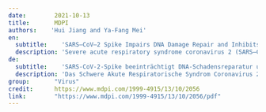 ```yaml
---
date:        2021-10-13
title:       MDPI
authors:    'Hui Jiang and Ya-Fang Mei'
en:
  subtitle:    'SARS–CoV–2 Spike Impairs DNA Damage Repair and Inhibits V(D)J Recombination In Vitro'
  description: 'Severe acute respiratory syndrome coronavirus 2 (SARS–CoV–2) has led to the coronavirus disease 2019 (COVID–19) pandemic, severely affecting public health and the global economy. Adaptive immunity plays a crucial role in fighting against SARS–CoV–2 infection and directly influences the clinical outcomes of patients. Clinical studies have indicated that patients with severe COVID–19 exhibit delayed and weak adaptive immune responses; however, the mechanism by which SARS–CoV–2 impedes adaptive immunity remains unclear. Here, by using an in vitro cell line, we report that the SARS–CoV–2 spike protein significantly inhibits DNA damage repair, which is required for effective V(D)J recombination in adaptive immunity. Mechanistically, we found that the spike protein localizes in the nucleus and inhibits DNA damage repair by impeding key DNA repair protein BRCA1 and 53BP1 recruitment to the damage site. Our findings reveal a potential molecular mechanism by which the spike protein might impede adaptive immunity and underscore the potential side effects of full-length spike-based vaccines.'
de: 
  subtitle:    'SARS-CoV-2-Spike beeinträchtigt DNA-Schadensreparatur und hemmt V(D)J-Rekombination in vitro'
  description: 'Das Schwere Akute Respiratorische Syndrom Coronavirus 2 (SARS-CoV-2) hat zur Pandemie der Coronavirus-Krankheit 2019 (COVID-19) geführt und die öffentliche Gesundheit und die Weltwirtschaft schwer beeinträchtigt. Die adaptive Immunität spielt eine entscheidende Rolle bei der Bekämpfung der SARS-CoV-2-Infektion und beeinflusst direkt die klinischen Ergebnisse der Patienten. Klinische Studien haben gezeigt, dass Patienten mit schweren COVID-19-Infektionen eine verzögerte und schwache adaptive Immunantwort zeigen. Der Mechanismus, durch den SARS-CoV-2 die adaptive Immunität behindert, ist jedoch noch unklar. Mit Hilfe einer In-vitro-Zelllinie berichten wir, dass das SARS-CoV-2-Spike-Protein die DNA-Schadensreparatur, die für eine wirksame V(D)J-Rekombination in der adaptiven Immunität erforderlich ist, erheblich hemmt. Mechanistisch gesehen haben wir herausgefunden, dass das Spike-Protein im Zellkern lokalisiert ist und die DNA-Schadensreparatur hemmt, indem es die Rekrutierung der wichtigen DNA-Reparaturproteine BRCA1 und 53BP1 an der Schadensstelle behindert. Unsere Ergebnisse zeigen einen potenziellen molekularen Mechanismus auf, durch den das Spike-Protein die adaptive Immunität behindern könnte, und unterstreichen die potenziellen Nebenwirkungen von Impfstoffen auf Spike-Basis in voller Länge.'
group:       "Virus"
credit:      https://www.mdpi.com/1999-4915/13/10/2056
link:        "https://www.mdpi.com/1999-4915/13/10/2056/pdf"
---
```

<object data="{{ page.link }}" style='height:calc(100vh - 400px); width: 100%' type='application/pdf'></object>
